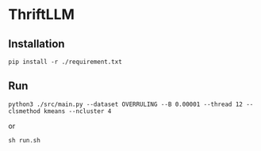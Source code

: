 # ThriftLLM
## Installation
```
pip install -r ./requirement.txt
```

## Run
```
python3 ./src/main.py --dataset OVERRULING --B 0.00001 --thread 12 --clsmethod kmeans --ncluster 4
```
or
```
sh run.sh
```